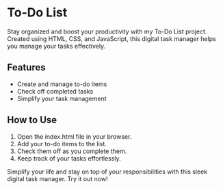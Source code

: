 # To-Do List

Stay organized and boost your productivity with my To-Do List project. Created using HTML, CSS, and JavaScript, this digital task manager helps you manage your tasks effectively.

## Features

- Create and manage to-do items
- Check off completed tasks
- Simplify your task management

## How to Use

1. Open the index.html file in your browser.
2. Add your to-do items to the list.
3. Check them off as you complete them.
4. Keep track of your tasks effortlessly.

Simplify your life and stay on top of your responsibilities with this sleek digital task manager. Try it out now!

